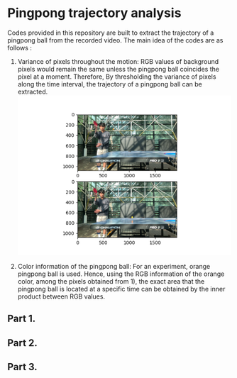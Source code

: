 # Pingpong trajectory analysis

Codes provided in this repository are built to extract the trajectory of a pingpong ball from the recorded video. The main idea of the codes are as follows :

1)  Variance of pixels throughout the motion: RGB values of background pixels would remain the same unless the pingpong ball coincides the pixel at a moment. Therefore, By thresholding the variance of pixels along the time interval, the trajectory of a pingpong ball can be extracted.![](Figures/1_WindowSettingManual.png)

2)  Color information of the pingpong ball: For an experiment, orange pingpong ball is used. Hence, using the RGB information of the orange color, among the pixels obtained from 1), the exact area that the pingpong ball is located at a specific time can be obtained by the inner product between RGB values.

## Part 1.

## Part 2.

## Part 3.
